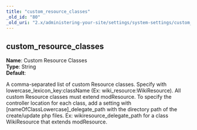 ```yaml
---
title: "custom_resource_classes"
_old_id: "80"
_old_uri: "2.x/administering-your-site/settings/system-settings/custom_resource_classes"
---
```


custom\_resource\_classes
-------------------------

**Name**: Custom Resource Classes   
**Type**: String   
**Default**:

A comma-separated list of custom Resource classes. Specify with lowercase\_lexicon\_key:className (Ex: wiki\_resource:WikiResource). All custom Resource classes must extend modResource. To specify the controller location for each class, add a setting with \[nameOfClassLowercase\]\_delegate\_path with the directory path of the create/update php files. Ex: wikiresource\_delegate\_path for a class WikiResource that extends modResource.